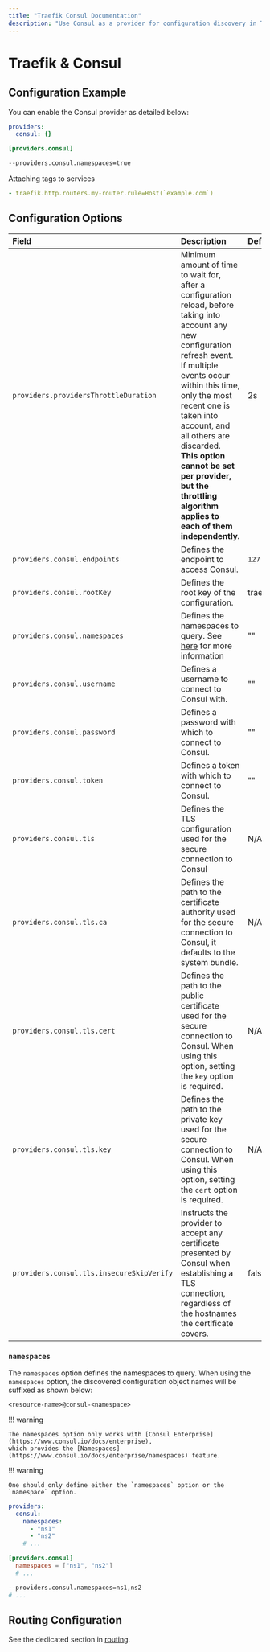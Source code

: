 ```yaml
---
title: "Traefik Consul Documentation"
description: "Use Consul as a provider for configuration discovery in Traefik Proxy. Automate and store your configurations with Consul. Read the technical documentation."
---
```


# Traefik & Consul

## Configuration Example

You can enable the Consul provider as detailed below:

```yaml tab="File (YAML)"
providers:
  consul: {}
```

```toml tab="File (TOML)"
[providers.consul]
```

```bash tab="CLI"
--providers.consul.namespaces=true
```

Attaching tags to services

```yaml
- traefik.http.routers.my-router.rule=Host(`example.com`)
```

## Configuration Options

| Field | Description                                               | Default              | Required |
|:------|:----------------------------------------------------------|:---------------------|:---------|
| `providers.providersThrottleDuration` | Minimum amount of time to wait for, after a configuration reload, before taking into account any new configuration refresh event.<br />If multiple events occur within this time, only the most recent one is taken into account, and all others are discarded.<br />**This option cannot be set per provider, but the throttling algorithm applies to each of them independently.** | 2s  | No |
| `providers.consul.endpoints` | Defines the endpoint to access Consul. |  `127.0.0.1:8500`     | yes   |
| `providers.consul.rootKey` | Defines the root key of the configuration. |  traefik     | yes   |
| `providers.consul.namespaces` | Defines the namespaces to query. See [here](#namespaces) for more information |  ""     | no   |
| `providers.consul.username` | Defines a username to connect to Consul with. |  ""     | no   |
| `providers.consul.password` | Defines a password with which to connect to Consul. |  ""     | no   |
| `providers.consul.token` | Defines a token with which to connect to Consul. |  ""     | no   |
| `providers.consul.tls` | Defines the TLS configuration used for the secure connection to Consul  |  N/A   | No   |
| `providers.consul.tls.ca` | Defines the path to the certificate authority used for the secure connection to Consul, it defaults to the system bundle.  |  N/A   | No   |
| `providers.consul.tls.cert` | Defines the path to the public certificate used for the secure connection to Consul. When using this option, setting the `key` option is required. |  N/A   | Yes   |
| `providers.consul.tls.key` | Defines the path to the private key used for the secure connection to Consul. When using this option, setting the `cert` option is required. |  N/A   | Yes   |
| `providers.consul.tls.insecureSkipVerify` | Instructs the provider to accept any certificate presented by Consul when establishing a TLS connection, regardless of the hostnames the certificate covers. | false   | No   |

### `namespaces`

The `namespaces` option defines the namespaces to query.
When using the `namespaces` option, the discovered configuration object names will be suffixed as shown below:

```text
<resource-name>@consul-<namespace>
```

!!! warning

    The namespaces option only works with [Consul Enterprise](https://www.consul.io/docs/enterprise),
    which provides the [Namespaces](https://www.consul.io/docs/enterprise/namespaces) feature.

!!! warning

    One should only define either the `namespaces` option or the `namespace` option.

```yaml tab="File (YAML)"
providers:
  consul:
    namespaces: 
      - "ns1"
      - "ns2"
    # ...
```

```toml tab="File (TOML)"
[providers.consul]
  namespaces = ["ns1", "ns2"]
  # ...
```

```bash tab="CLI"
--providers.consul.namespaces=ns1,ns2
# ...
```

## Routing Configuration

See the dedicated section in [routing](../../../../routing/providers/kv.md).
